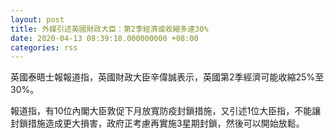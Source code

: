 ```yaml
---
layout: post
title: 外媒引述英國財政大臣：第2季經濟或收縮多達30%
date: 2020-04-13 08:39:18.000000000 +08:00
categories: rss
---
```


英國泰晤士報報道指，英國財政大臣辛偉誠表示，英國第2季經濟可能收縮25%至30%。

報道指，有10位內閣大臣敦促下月放寬防疫封鎖措施，又引述1位大臣指，不能讓封鎖措施造成更大損害，政府正考慮再實施3星期封鎖，然後可以開始放鬆。
